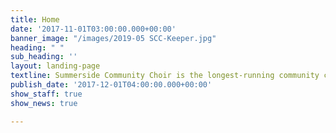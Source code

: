 ```yaml
---
title: Home
date: '2017-11-01T03:00:00.000+00:00'
banner_image: "/images/2019-05 SCC-Keeper.jpg"
heading: " "
sub_heading: ''
layout: landing-page
textline: Summerside Community Choir is the longest-running community choir on PEI!
publish_date: '2017-12-01T04:00:00.000+00:00'
show_staff: true
show_news: true

---
```

